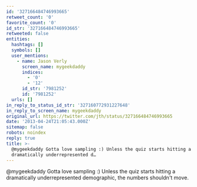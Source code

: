 ```yaml
---
id: '327166484746993665'
retweet_count: '0'
favorite_count: '0'
id_str: '327166484746993665'
retweeted: false
entities:
  hashtags: []
  symbols: []
  user_mentions:
    - name: Jason Verly
      screen_name: mygeekdaddy
      indices:
        - '0'
        - '12'
      id_str: '7981252'
      id: '7981252'
  urls: []
in_reply_to_status_id_str: '327160772931227648'
in_reply_to_screen_name: mygeekdaddy
original_url: https://twitter.com/jth/status/327166484746993665
date: '2013-04-24T21:05:43.000Z'
sitemap: false
robots: noindex
reply: true
title: >-
  @mygeekdaddy Gotta love sampling :) Unless the quiz starts hitting a
  dramatically underrepresented d…
---
```


@mygeekdaddy Gotta love sampling :) Unless the quiz starts hitting a dramatically underrepresented demographic, the numbers shouldn't move.